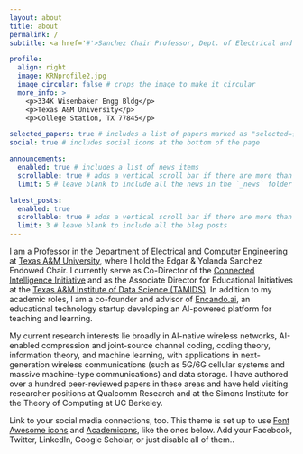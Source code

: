 ```yaml
---
layout: about
title: about
permalink: /
subtitle: <a href='#'>Sanchez Chair Professor, Dept. of Electrical and Computer Engineering, Texas A&M University</a>

profile:
  align: right
  image: KRNprofile2.jpg
  image_circular: false # crops the image to make it circular
  more_info: >
    <p>334K Wisenbaker Engg Bldg</p>
    <p>Texas A&M University</p>
    <p>College Station, TX 77845</p>

selected_papers: true # includes a list of papers marked as "selected={true}"
social: true # includes social icons at the bottom of the page

announcements:
  enabled: true # includes a list of news items
  scrollable: true # adds a vertical scroll bar if there are more than 3 news items
  limit: 5 # leave blank to include all the news in the `_news` folder

latest_posts:
  enabled: true
  scrollable: true # adds a vertical scroll bar if there are more than 3 new posts items
  limit: 3 # leave blank to include all the blog posts
---
```


I am a Professor in the Department of Electrical and Computer Engineering at [Texas A&M University](https://engineering.tamu.edu/electrical/index.html), where I hold the Edgar & Yolanda Sanchez Endowed Chair. I currently serve as Co-Director of the [Connected Intelligence Initiative](https://connectedintelligence.github.io/) and as the Associate Director for Educational Initiatives at the [Texas A&M Institute of Data Science (TAMIDS)](https://tamids.tamu.edu/). In addition to my academic roles, I am a co-founder and advisor of [Encando.ai](https://www.encando.ai), an educational technology startup developing an AI-powered platform for teaching and learning. 

My current research interests lie broadly in AI-native wireless networks, AI-enabled compression and joint-source channel coding, coding theory, information theory, and machine learning, with applications in next-generation wireless communications (such as 5G/6G cellular systems and massive machine-type communications) and data storage. I have authored over a hundred peer-reviewed papers in these areas and have held visiting researcher positions at Qualcomm Research and at the Simons Institute for the Theory of Computing at UC Berkeley.

Link to your social media connections, too. This theme is set up to use [Font Awesome icons](https://fontawesome.com/) and [Academicons](https://jpswalsh.github.io/academicons/), like the ones below. Add your Facebook, Twitter, LinkedIn, Google Scholar, or just disable all of them..
